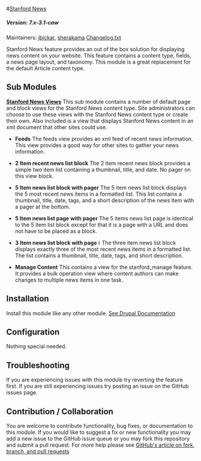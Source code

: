 #[Stanford News](https://github.com/SU-SWS/stanford_news)
##### Version: 7.x-3.1-caw

Maintainers: [jbickar](https://github.com/jbickar), [sherakama](https://github.com/sherakama)
[Changelog.txt](CHANGELOG.txt)

Stanford News feature provides an out of the box solution for displaying news content on your website. This feature contains a content type, fields, a news page layout, and taxonomy. This module is a great replacement for the default Article content type.


Sub Modules
---

**[Stanford News Views](modules/stanford_news_views)**
This sub module contains a number of default page and block views for the Stanford News content type. Site administrators can choose to use these views with the Stanford News content type or create their own. Also included is a view that displays Stanford News content in an xml document that other sites could use.

* **Feeds**
The feeds view provides an xml feed of recent news information. This view provides a good way for other sites to gather your news information.

* **2 Item recent news list block**
The 2 item recent news block provides a simple two item list containing a thumbnail, title, and date. No pager on this view block.

* **5 Item news list block with pager**
The 5 item news list block displays the 5 most recent news items in a formatted list. This list contains a thumbnail, title, date, tags, and a short description of the news item with a pager at the bottom.

* **5 Item news list page with pager**
The 5 items news list page is identical to the 5 item list block except for that it is a page with a URL and does not have to be placed as a block.

* **3 Item news list block with page**   r
The three item news list block displays exactly three of the most recent news items in a formatted list. The list contains a thumbnail, title, date, tags, and short description.

* **Manage Content**
This contains a view for the stanford_manage feature. It provides a bulk operation view where content authors can make changes to multiple news items in one task.

Installation
---

Install this module like any other module. [See Drupal Documentation](https://drupal.org/documentation/install/modules-themes/modules-7)

Configuration
---

Nothing special needed.

Troubleshooting
---

If you are experiencing issues with this module try reverting the feature first. If you are still experiencing issues try posting an issue on the GitHub issues page.

Contribution / Collaboration
---

You are welcome to contribute functionality, bug fixes, or documentation to this module. If you would like to suggest a fix or new functionality you may add a new issue to the GitHub issue queue or you may fork this repository and submit a pull request. For more help please see [GitHub's article on fork, branch, and pull requests](https://help.github.com/articles/using-pull-requests)
